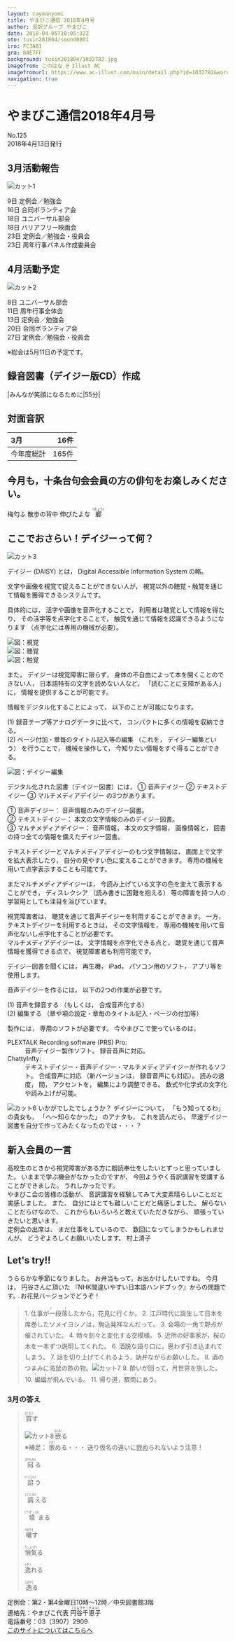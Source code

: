 ```yaml
---
layout: caymanyomi
title: やまびこ通信 2018年4月号 
author: 音訳グループ やまびこ
date: 2018-04-05T10:05:32Z
oto: tusin201804/sound0001
iro: FC3A81
gra: 84E7FF
background: tusin201804/1032782.jpg
imagefrom: このはな @ Illust AC
imagefromurl: https://www.ac-illust.com/main/detail.php?id=1032782&word=%E6%A1%9C83
navigation: true
---
```


# <span data-dur="4.169" data-begin="2.050">やまびこ通信2018年4月号</span>

<span data-dur="2.563" data-begin="6.219">No.125</span>  
<span data-dur="4.715" data-begin="8.782">2018年4月13日発行</span>

## <span data-dur="2.744" data-begin="13.497">3月活動報告</span>

<img class="migi" src="media/tusin201804/cut1.png" alt="カット1" />

<span data-dur="1.197" data-begin="16.241">9日</span>
<span data-dur="2.913" data-begin="17.438">定例会／勉強会</span>  
<span data-dur="1.562" data-begin="20.351">16日</span>
<span data-dur="2.565" data-begin="21.913">合同ボランティア会</span>  
<span data-dur="1.594" data-begin="24.478">18日</span>
<span data-dur="2.285" data-begin="26.072">ユニバーサル部会</span>  
<span data-dur="1.594" data-begin="28.357">18日</span>
<span data-dur="2.491" data-begin="29.951">バリアフリー映画会</span>  
<span data-dur="1.711" data-begin="32.442">23日</span>
<span data-dur="3.962" data-begin="34.153">定例会／勉強会・役員会</span>  
<span data-dur="1.711" data-begin="38.115">23日</span>
<span data-dur="3.794" data-begin="39.826">周年行事パネル作成委員会</span>

## <span data-dur="2.631" data-begin="43.620">4月活動予定</span>

<img class="migi" src="media/tusin201804/cut2.png" alt="カット2" />

<span data-dur="1.079" data-begin="46.251">8日</span>
<span data-dur="2.285" data-begin="47.330">ユニバーサル部会</span>  
<span data-dur="1.544" data-begin="49.615">11日</span>
<span data-dur="2.821" data-begin="51.159">周年行事全体会</span>  
<span data-dur="1.525" data-begin="53.980">13日</span>
<span data-dur="2.913" data-begin="55.505">定例会／勉強会</span>  
<span data-dur="1.115" data-begin="58.418">20日</span>
<span data-dur="2.565" data-begin="59.533">合同ボランティア会</span>  
<span data-dur="1.721" data-begin="62.098">27日</span>
<span data-dur="3.963" data-begin="63.819">定例会／勉強会・役員会</span>

<span data-dur="5.045" data-begin="67.782">※総会は5月11日の予定です。</span>

## <span data-dur="4.312" data-begin="72.827">録音図書（デイジー版CD）作成</span>

|<span data-dur="2.278" data-begin="77.139">みんなが笑顔になるために</span>|<span data-dur="2.147" data-begin="79.417">55分</span>|

## <span data-dur="2.067" data-begin="81.564">対面音訳</span>

|<span data-dur="1.266" data-begin="83.631">3月</span>|<span data-dur="1.959" data-begin="84.897">16件</span>|
|:---|---:|
|<span data-dur="1.862" data-begin="86.856">今年度総計</span>|<span data-dur="2.469" data-begin="88.718">165件</span>|

## <span data-dur="1.315" data-begin="91.187">今月も，</span><span data-dur="5.705" data-begin="92.502">十条台句会会員の方の俳句をお楽しみください。</span>

<span data-dur="1.236" data-begin="98.207">梅匂ふ</span>
<span data-dur="1.736" data-begin="99.443">散歩の背中</span>
<span data-dur="1.809" data-begin="101.179">伸びたよな</span>
<span class="haigo" data-dur="1.345" data-begin="102.988"><ruby>郷<rt>（きょう）</rt></ruby></span>

## <span data-dur="1.535" data-begin="104.333">ここでおさらい！</span><span data-dur="2.959" data-begin="105.868">デイジーって何？</span>

<img class="migi" src="media/tusin201804/cut3.png" alt="カット3" />

<span data-dur="1.493" data-begin="108.827">デイジー (DAISY) とは，</span>
<span data-dur="2.749" data-begin="110.320">Digital Accessible Information System</span>
<span data-dur="2.363" data-begin="113.069">の略。</span>

<span data-dur="3.934" data-begin="115.432">文字や画像を視覚で捉えることができない人が，</span>
<span data-dur="7.437" data-begin="119.366">視覚以外の聴覚・触覚を通じて情報を獲得できるシステムです。</span>

<span data-dur="1.615" data-begin="126.803">具体的には，</span>
<span data-dur="2.948" data-begin="128.418">活字や画像を音声化することで，</span>
<span data-dur="3.63" data-begin="131.366">利用者は聴覚として情報を得たり，</span>
<span data-dur="2.942" data-begin="134.996">その活字等を点字化することで，</span>
<span data-dur="4.605" data-begin="137.938">触覚を通じて情報を認識できるようになります</span>
<span data-dur="4.935" data-begin="142.543">（点字化には専用の機械が必要）。</span>

<span data-dur="13.338" data-begin="147.478"><img class="naka" src="media/tusin201804/image.png" alt="図：視覚" /><br /><img class="naka" src="media/tusin201804/son.png" alt="図：聴覚" /><br /><img class="naka" src="media/tusin201804/texte.png" alt="図：触覚" /></span>

<span data-dur="0.945" data-begin="160.816">また，</span>
<span data-dur="3.335" data-begin="161.761">デイジーは視覚障害に限らず，</span>
<span data-dur="4.606" data-begin="165.096">身体の不自由によって本を開くことのできない人，</span>
<span data-dur="3.192" data-begin="169.702">日本語特有の文字を読めない人など，</span>
<span data-dur="2.491" data-begin="172.894">「読むことに支障がある人」に，</span>
<span data-dur="4.361" data-begin="175.385">情報を提供することが可能です。</span>

<span data-dur="2.981" data-begin="179.746">情報をデジタル化することによって，</span>
<span data-dur="3.728" data-begin="182.727">以下のことが可能になります。</span>

<span data-dur="1.372" data-begin="186.455">(1)</span>
<span data-dur="3.28" data-begin="187.827">録音テープ等アナログデータに比べて，</span>
<span data-dur="5.141" data-begin="191.107">コンパクトに多くの情報を収納できる。</span>  
<span data-dur="1.123" data-begin="196.248">(2)</span>
<span data-dur="3.952" data-begin="197.371">ページ付加・章毎のタイトル記入等の編集</span>
<span data-dur="0.956" data-begin="201.323">（これを，</span>
<span data-dur="2.247" data-begin="202.279">デイジー編集という）</span>
<span data-dur="1.618" data-begin="204.526">を行うことで，</span>
<span data-dur="1.771" data-begin="206.144">機械を操作して，</span>
<span data-dur="5.194" data-begin="207.915">今知りたい情報をすぐ得ることができる。</span>

<span data-dur="9.374" data-begin="213.109"><img class="naka" src="media/tusin201804/daisy.png" alt="図：デイジー編集" /></span>

<span data-dur="4.043" data-begin="222.483">デジタル化された図書（デイジー図書）には，</span>
<span data-dur="1.226" data-begin="226.526">①</span>
<span data-dur="2.069" data-begin="227.752">音声デイジー</span>
<span data-dur="1.026" data-begin="229.821">②</span>
<span data-dur="2.072" data-begin="230.847">テキストデイジー</span>
<span data-dur="1.215" data-begin="232.919">③</span>
<span data-dur="2.346" data-begin="234.134">マルチメディアデイジー</span>
<span data-dur="3.108" data-begin="236.480">の3つがあります。</span>

<span data-dur="1.226" data-begin="239.588">①</span>
<span data-dur="1.569" data-begin="240.814">音声デイジー：</span>
<span data-dur="4.034" data-begin="242.383">音声情報のみのデイジー図書。</span>  
<span data-dur="1.026" data-begin="246.417">②</span>
<span data-dur="1.571" data-begin="247.443">テキストデイジー：</span>
<span data-dur="4.365" data-begin="249.014">本文の文字情報のみのデイジー図書。</span>  
<span data-dur="1.215" data-begin="253.379">③</span>
<span data-dur="1.846" data-begin="254.594">マルチメディアデイジー：</span>
<span data-dur="1.596" data-begin="256.440">音声情報，</span>
<span data-dur="1.976" data-begin="258.036">本文の文字情報，</span>
<span data-dur="1.84" data-begin="260.012">画像情報と，</span>
<span data-dur="5.492" data-begin="261.852">図書の持つ全ての情報を備えたデイジー図書。</span>

<span data-dur="4.487" data-begin="267.344">テキストデイジーとマルチメディアデイジーのもつ文字情報は，</span>
<span data-dur="3.547" data-begin="271.831">画面上で文字を拡大表示したり，</span>
<span data-dur="4.258" data-begin="275.378">自分の見やすい色に変えることができます。</span>
<span data-dur="6.065" data-begin="279.636">専用の機械を用いて点字表示することも可能です。</span>

<span data-dur="2.57" data-begin="285.701">またマルチメディアデイジーは，</span>
<span data-dur="5.124" data-begin="288.271">今読み上げている文字の色を変えて表示することができ，</span>
<span data-dur="1.467" data-begin="293.395">ディスレクシア</span>
<span data-dur="2.495" data-begin="294.862">（読み書きに困難を抱える）</span>
<span data-dur="6.477" data-begin="297.357">等の障害を持つ人の学習用としても注目を浴びています。</span>

<span data-dur="1.732" data-begin="303.834">視覚障害者は，</span>
<span data-dur="5.898" data-begin="305.566">聴覚を通じて音声デイジーを利用することができます。</span>
<span data-dur="1.096" data-begin="311.464">一方，</span>
<span data-dur="2.575" data-begin="312.560">テキストデイジーを利用するときは，</span>
<span data-dur="1.909" data-begin="315.135">その文字情報を，</span>
<span data-dur="6.889" data-begin="317.044">専用の機械を用いて音声化ないし点字化することが必要です。</span>  
<span data-dur="1.964" data-begin="323.933">マルチメディアデイジーは，</span>
<span data-dur="2.899" data-begin="325.897">文字情報を点字化できる点と，</span>
<span data-dur="4.389" data-begin="328.796">聴覚を通じて音声情報を獲得できる点で，</span>
<span data-dur="4.038" data-begin="333.185">視覚障害者も利用可能です。</span>

<span data-dur="2.116" data-begin="337.223">デイジー図書を聞くには，</span>
<span data-dur="1.347" data-begin="339.339">再生機，</span>
<span data-dur="1.285" data-begin="340.686">iPad，</span>
<span data-dur="1.952" data-begin="341.971">パソコン用のソフト，</span>
<span data-dur="3.501" data-begin="343.923">アプリ等を使用します。</span>

<span data-dur="2.267" data-begin="347.424">音声デイジーを作るには，</span>
<span data-dur="4.215" data-begin="349.691">以下の2つの作業が必要です。</span>

<span data-dur="1.373" data-begin="353.906">(1)</span>
<span data-dur="2.096" data-begin="355.279">音声を録音する</span>
<span data-dur="1.164" data-begin="357.375">（もしくは，</span>
<span data-dur="2.712" data-begin="358.539">合成音声化する）</span>  
<span data-dur="1.123" data-begin="361.251">(2)</span>
<span data-dur="1.396" data-begin="362.374">編集する</span>
<span data-dur="5.719" data-begin="363.770">（章や項の設定・章毎のタイトル記入・ページの付加等）</span>

<span data-dur="1.507" data-begin="369.489">製作には，</span>
<span data-dur="3.436" data-begin="370.996">専用のソフトが必要です。</span>
<span data-dur="3.27" data-begin="374.432">今やまびこで使っているのは，</span>

<dl>
<dt><span data-dur="2.304" data-begin="377.702">PLEXTALK Recording software</span>
<span data-dur="1.636" data-begin="380.006">(PRS) Pro:</span></dt>
<dd><span data-dur="3.225" data-begin="381.642">音声デイジー製作ソフト。</span>
<span data-dur="3.659" data-begin="384.867">録音音声に対応。</span></dd>  
<dt><span data-dur="1.717" data-begin="388.526">ChattyInfty:</span></dt>
<dd><span data-dur="5.988" data-begin="390.243">テキストデイジー・音声デイジー・マルチメディアデイジーが作れるソフト。</span>
<span data-dur="2.384" data-begin="396.231">合成音声に対応</span>
<span data-dur="1.618" data-begin="398.615">（新バージョンは，</span>
<span data-dur="3.281" data-begin="400.233">録音音声にも対応）。</span>
<span data-dur="1.488" data-begin="403.514">読みの速度，</span>
<span data-dur="0.701" data-begin="405.002">間，</span>
<span data-dur="1.398" data-begin="405.703">アクセントを，</span>
<span data-dur="3.29" data-begin="407.101">編集により調整できる。</span>
<span data-dur="5.365" data-begin="410.391">数式や化学式の文字化や読み上げが可能。</span></dd>
</dl>

<img class="migi" src="media/tusin201804/cut6.png" alt="カット6" />
<span data-dur="2.668" data-begin="415.756">いかがでしたでしょうか？</span>
<span data-dur="1.839" data-begin="418.424">デイジーについて，</span>
<span data-dur="1.575" data-begin="420.263">「もう知ってるわ」</span>
<span data-dur="1.316" data-begin="421.838">の貴女も，</span>
<span data-dur="1.911" data-begin="423.154">「へ～知らなかった」</span>
<span data-dur="1.316" data-begin="425.065">のアナタも，</span>
<span data-dur="1.45" data-begin="426.381">これを読んだら，</span>
<span data-dur="6.002" data-begin="427.831">早速デイジー図書を自分で作ってみたくなったのでは・・・？</span>

## <span data-dur="2.833" data-begin="433.833">新入会員の一言</span>

<span data-dur="8.124" data-begin="436.666">高校生のときから視覚障害がある方に朗読奉仕をしたいとずっと思っていました。</span>
<span data-dur="2.994" data-begin="444.790">いままで学ぶ機会がなかったのですが、</span>
<span data-dur="5.673" data-begin="447.784">今回ようやく音訳講習を受講することができました。</span>
<span data-dur="2.959" data-begin="453.457">うれしかったです。</span>  
<span data-dur="2.79" data-begin="456.416">やまびこ会の皆様の活動が、</span>
<span data-dur="6.652" data-begin="459.206">音訳講習を経験してみて大変素晴らしいことだと実感しました。</span>
<span data-dur="0.945" data-begin="465.858">また、</span>
<span data-dur="5.295" data-begin="466.803">自分にはとても難しいことだと痛感しました。</span>
<span data-dur="2.206" data-begin="472.098">解らないことだらけなので、</span>
<span data-dur="3.23" data-begin="474.304">これからもいろいろと教えていただきながら、</span>
<span data-dur="3.934" data-begin="477.534">頑張っていきたいと思います。</span>  
<span data-dur="2.096" data-begin="481.468">定例会の出席は、</span>
<span data-dur="2.13" data-begin="483.564">まだ仕事をしているので、</span>
<span data-dur="3.062" data-begin="485.694">数回になってしまうかもしれませんが、</span>
<span data-dur="3.94" data-begin="488.756">どうぞよろしくお願いいたします。</span>
<span class="migi" data-dur="2.161" data-begin="492.696">村上清子</span>

## <span data-dur="1.749" data-begin="494.857">Let's try!!</span>

<span data-dur="3.061" data-begin="496.606">うららかな季節になりました。</span>
<span data-dur="4.535" data-begin="499.667">お弁当もって，お出かけしたいですね。</span>
<span data-dur="1.312" data-begin="504.202">今月は，</span>
<span data-dur="2.187" data-begin="505.514">円谷さんに頂いた</span>
<span data-dur="5.788" data-begin="507.701">『NHK間違いやすい日本語ハンドブック』からの問題です。</span>
<span data-dur="2.633" data-begin="513.489">お花見バージョンでどうぞ！</span>
<span data-dur="3.013" data-begin="516.122"><!--問題の読み上げは省略--></span>
<blockquote markdown="1">
1. 仕事が<ruby>一段落<rt>(　　)</rt></ruby>したから，花見に行くか。
2. 江戸時代に誕生して日本を<ruby>席巻<rt>(　　)</rt></ruby>したソメイヨシノは，駒込発祥なんだって。
3. 会場の一角で<ruby>野点<rt>(　　)</rt></ruby>が催されていた。
4. <ruby>時々刻々<rt>(　　)</rt></ruby>と変化する空模様。
5. 近所の<ruby>好事家<rt>(　　)</rt></ruby>が，桜の木を一本ずつ説明してくれた。
6. <ruby>洒脱<rt>(　　)</rt></ruby>な語り口に，思わず引き込まれてしまう。
7. 話を切り上げてくれるよう，<ruby>訥弁<rt>(　　)</rt></ruby>ながらお願いした。
8. 酒のつまみに<ruby>海鼠<rt>(　　)</rt></ruby>の酢の物。<img class="migi" src="media/tusin201804/cut7.png" alt="カット7" />
9. 酔いが回って，<ruby>月世界<rt>(　　)</rt></ruby>を旅した。
10. <ruby>蝙蝠<rt>(　　)</rt></ruby>が飛んでいる。
11. 帰り道，<ruby>驟雨<rt>(　　)</rt></ruby>にあう。
</blockquote>

### <span data-dur="2.236" data-begin="519.135">3月の答え</span>

<blockquote markdown="1">
<span data-dur="1.529" data-begin="521.371"><ruby>質<rt>(ただ)</rt></ruby>す</span>

<img class="migi" src="media/tusin201804/cut8.png" alt="カット8" /><span data-dur="1.509" data-begin="522.900"><ruby>嵌<rt>(はま)</rt></ruby>る</span>  
<span data-dur="1.078" data-begin="524.409">※補足：</span>
<span data-dur="1.006" data-begin="525.487"><ruby>嵌<rt>(は)</rt></ruby>める・・・</span>
<span data-dur="4.386" data-begin="526.493">送り仮名の違いに<span style="text-decoration: underline;">嵌め</span>られないよう注意！</span>

<span data-dur="1.577" data-begin="530.879"><ruby>阿<rt>(おもね)</rt></ruby>る</span>

<span data-dur="1.589" data-begin="532.456"><ruby>諂<rt>(へつら)</rt></ruby>う</span>

<span data-dur="1.666" data-begin="534.045"><ruby>調<rt>(ととの)</rt></ruby>える</span>

<span data-dur="2.224" data-begin="535.711"><ruby>填<rt>(うず・は)</rt></ruby>まる</span>

<span data-dur="1.594" data-begin="537.935"><ruby>囃<rt>(はや)</rt></ruby>す</span>

<span data-dur="1.569" data-begin="539.529"><ruby>悄気<rt>(しょげ)</rt></ruby>る</span>

<span data-dur="1.503" data-begin="541.098"><ruby>逸<rt>(そ)</rt></ruby>れる</span>

<span data-dur="1.5" data-begin="542.601"><ruby>逸<rt>(はや)</rt></ruby>る</span>
</blockquote>

<span data-dur="7.597" data-begin="544.101">定例会：第2・第4金曜日10時～12時／中央図書館3階</span>  
<span data-dur="4.757" data-begin="551.698">連絡先：やまびこ代表 <ruby>円谷千恵子<rt>（ツムラヤ・チエコ）</rt></ruby></span>  
<span data-dur="5.95" data-begin="556.455">電話番号：03（3907）2909</span>  
<span data-dur="2.525" data-begin="562.405"><a href="mailto:ymbk2016ml@gmail.com?Subject=やまびこウェブサイトについて" data-dur="8.092" data-begin="564.930">このサイトについてはこちらへ</a></span>

